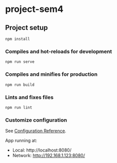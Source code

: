 # project-sem4

## Project setup

```
npm install
```

### Compiles and hot-reloads for development

```
npm run serve
```

### Compiles and minifies for production

```
npm run build
```

### Lints and fixes files

<!-- это чтобы исправить ошбики линта автоматом -->

```
npm run lint
```

### Customize configuration

See [Configuration Reference](https://cli.vuejs.org/config/).

App running at:

- Local: http://localhost:8080/
- Network: http://192.168.1.123:8080/
